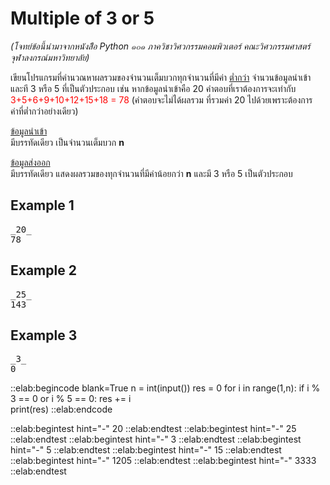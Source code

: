 # Multiple of 3 or 5

*(โจทย์ข้อนี้นำมาจากหนังสืิอ Python ๑๐๑ ภาควิชาวิศวกรรมคอมพิวเตอร์ คณะวิศวกรรมศาสตร์ จุฬาลงกรณ์มหาวิทยาลัย)*  

เขียนโปรแกรมที่คำนวณหาผลรวมของจำนวนเต็มบวกทุกจำนวนที่มีค่า <u>ต่ำกว่า</u> จำนวนข้อมูลนำเข้า และที 3 หรือ 5 ที่เป็นตัวประกอบ เช่น หากข้อมูลนำเข้าคือ 20 คำตอบที่เราต้องการจะเท่ากับ <span style="color: red;">3+5+6+9+10+12+15+18 = 78</span> (คำตอบจะไม่ได้ผลรวม ที่รวมค่า 20 ไปด้วยเพราะต้องการค่าที่ต่ำกว่าอย่างเดียว)

<u>ข้อมูลนำเข้า</u>  
มีบรรทัดเดียว เป็นจำนวนเต็มบวก **n**

<u>ข้อมูลส่งออก</u>  
มีบรรทัดเดียว แสดงผลรวมของทุกจำนวนที่มีค่าน้อยกว่า **n** และมี 3 หรือ 5 เป็นตัวประกอบ

## Example 1
<pre class="output">
_20_
78
</pre>

## Example 2
<pre class="output">
_25_
143
</pre>

## Example 3
<pre class="output">
_3_
0
</pre>

::elab:begincode blank=True
n = int(input())
res = 0
for i in range(1,n):
    if i % 3 == 0 or i % 5 == 0:
        res += i    
print(res)
::elab:endcode

::elab:begintest hint="-"
20
::elab:endtest
::elab:begintest hint="-"
25
::elab:endtest
::elab:begintest hint="-"
3
::elab:endtest
::elab:begintest hint="-"
5
::elab:endtest
::elab:begintest hint="-"
15
::elab:endtest
::elab:begintest hint="-"
1205
::elab:endtest
::elab:begintest hint="-"
3333
::elab:endtest